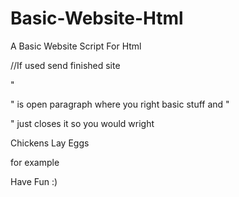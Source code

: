 # Basic-Website-Html
A Basic Website Script For Html

//If used send finished site

"<p>" is open paragraph where you right basic stuff and "</p>" just closes it so you would wright

<p> Chickens Lay Eggs</p> for example

Have Fun :)
